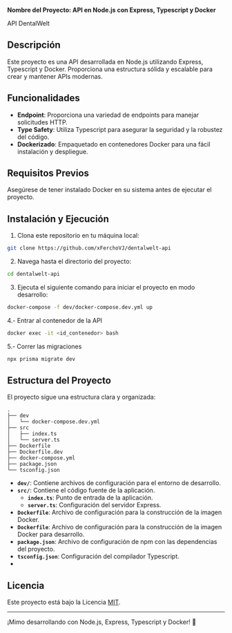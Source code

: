 **Nombre del Proyecto: API en Node.js con Express, Typescript y Docker**

API DentalWelt

## Descripción

Este proyecto es una API desarrollada en Node.js utilizando Express, Typescript y Docker. Proporciona una estructura sólida y escalable para crear y mantener APIs modernas.

## Funcionalidades

- **Endpoint**: Proporciona una variedad de endpoints para manejar solicitudes HTTP.
- **Type Safety**: Utiliza Typescript para asegurar la seguridad y la robustez del código.
- **Dockerizado**: Empaquetado en contenedores Docker para una fácil instalación y despliegue.

## Requisitos Previos

Asegúrese de tener instalado Docker en su sistema antes de ejecutar el proyecto.

## Instalación y Ejecución

1. Clona este repositorio en tu máquina local:

```bash
git clone https://github.com/xFerchoVJ/dentalwelt-api
```

2. Navega hasta el directorio del proyecto:

```bash
cd dentalwelt-api
```

3. Ejecuta el siguiente comando para iniciar el proyecto en modo desarrollo:

```bash
docker-compose -f dev/docker-compose.dev.yml up
```

4.- Entrar al contenedor de la API

```bash
docker exec -it <id_contenedor> bash
```
5.- Correr las migraciones

```bash
npx prisma migrate dev
```

## Estructura del Proyecto

El proyecto sigue una estructura clara y organizada:

```
.
├── dev
│   └── docker-compose.dev.yml
├── src
│   ├── index.ts
│   └── server.ts
├── Dockerfile
├── Dockerfile.dev
├── docker-compose.yml
├── package.json
└── tsconfig.json
```

- **`dev/`**: Contiene archivos de configuración para el entorno de desarrollo.
- **`src/`**: Contiene el código fuente de la aplicación.
  - **`index.ts`**: Punto de entrada de la aplicación.
  - **`server.ts`**: Configuración del servidor Express.
- **`Dockerfile`**: Archivo de configuración para la construcción de la imagen Docker.
- **`Dockerfile`**: Archivo de configuración para la construcción de la imagen Docker para desarrollo.
- **`package.json`**: Archivo de configuración de npm con las dependencias del proyecto.
- **`tsconfig.json`**: Configuración del compilador Typescript.
- 
## Licencia

Este proyecto está bajo la Licencia [MIT](https://opensource.org/licenses/MIT).

---

¡Mimo desarrollando con Node.js, Express, Typescript y Docker! 🚀
